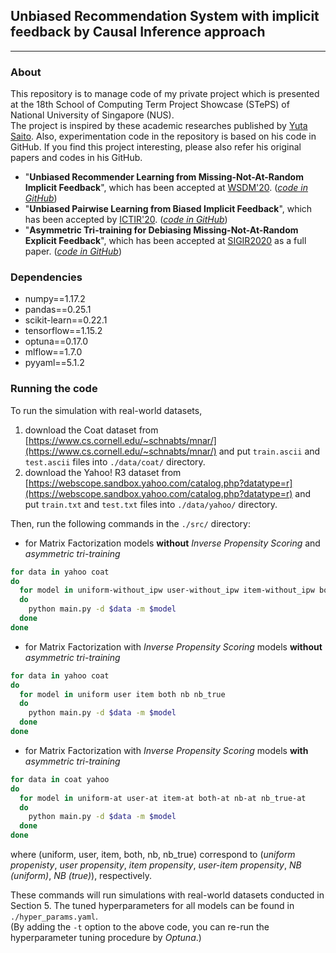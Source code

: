## Unbiased Recommendation System with implicit feedback by Causal Inference approach
---

### About
This repository is to manage code of my private project which is presented at the 18th School of Computing Term Project Showcase (STePS) of National University of Singapore (NUS).  
The project is inspired by these academic researches published by [Yuta Saito](https://usaito.github.io/). Also, experimentation code in the repository is based on his code in GitHub. If you find this project interesting, please also refer his original papers and codes in his GitHub.
- "**Unbiased Recommender Learning from Missing-Not-At-Random Implicit Feedback**", which has been accepted at [WSDM'20](http://www.wsdm-conference.org/2020/index.php). ([_code in GitHub_](https://github.com/usaito/unbiased-implicit-rec-real))
- "**Unbiased Pairwise Learning from Biased Implicit Feedback**", which has been accepted by [ICTIR'20](https://ictir2020.org/). ([_code in GitHub_](https://github.com/usaito/unbiased-pairwise-rec))
- "**Asymmetric Tri-training for Debiasing Missing-Not-At-Random Explicit Feedback**", which has been accepted at [SIGIR2020](https://sigir.org/sigir2020/) as a full paper. ([_code in GitHub_](https://github.com/usaito/asymmetric-tri-rec-real))


### Dependencies

- numpy==1.17.2
- pandas==0.25.1
- scikit-learn==0.22.1
- tensorflow==1.15.2
- optuna==0.17.0
- mlflow==1.7.0
- pyyaml==5.1.2

### Running the code

To run the simulation with real-world datasets,

1. download the Coat dataset from [https://www.cs.cornell.edu/~schnabts/mnar/](https://www.cs.cornell.edu/~schnabts/mnar/) and put `train.ascii` and `test.ascii` files into `./data/coat/` directory.
2. download the Yahoo! R3 dataset from [https://webscope.sandbox.yahoo.com/catalog.php?datatype=r](https://webscope.sandbox.yahoo.com/catalog.php?datatype=r) and put `train.txt` and `test.txt` files into `./data/yahoo/` directory.

Then, run the following commands in the `./src/` directory:
- for Matrix Factorization models **without** *Inverse Propensity Scoring* and *asymmetric tri-training*
```bash
for data in yahoo coat
do
  for model in uniform-without_ipw user-without_ipw item-without_ipw both-without_ipw nb-without_ipw nb_true-without_ipw
  do
    python main.py -d $data -m $model
  done
done
```

- for Matrix Factorization with *Inverse Propensity Scoring* models **without** *asymmetric tri-training*
```bash
for data in yahoo coat
do
  for model in uniform user item both nb nb_true
  do
    python main.py -d $data -m $model
  done
done
```

- for Matrix Factorization with *Inverse Propensity Scoring* models **with** *asymmetric tri-training*
```bash
for data in coat yahoo
do
  for model in uniform-at user-at item-at both-at nb-at nb_true-at
  do
    python main.py -d $data -m $model
  done
done
```
where (uniform, user, item, both, nb, nb_true) correspond to (*uniform propenisty*, *user propensity*, *item propensity*, *user-item propensity*, *NB (uniform)*, *NB (true)*), respectively.

These commands will run simulations with real-world datasets conducted in Section 5.
The tuned hyperparameters for all models can be found in `./hyper_params.yaml`. <br>
(By adding the `-t` option to the above code, you can re-run the hyperparameter tuning procedure by *Optuna*.)
